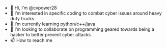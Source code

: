 - 👋 Hi, I’m @cvpower28
- 👀 I’m interested in specific coding to combat cyber issues around heavy duty trucks
- 🌱 I’m currently learning python/c++/java
- 💞️ I’m looking to collaborate on programming geared towards being a hacker to better prevent cyber attacks
- 📫 How to reach me 

<!---
cvpower28/cvpower28 is a ✨ special ✨ repository because its `README.md` (this file) appears on your GitHub profile.
You can click the Preview link to take a look at your changes.
--->
